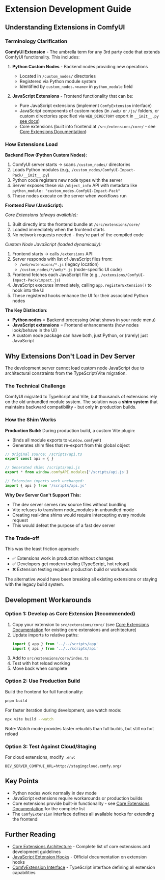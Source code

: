# Extension Development Guide

## Understanding Extensions in ComfyUI

### Terminology Clarification

**ComfyUI Extension** - The umbrella term for any 3rd party code that extends ComfyUI functionality. This includes:

1. **Python Custom Nodes** - Backend nodes providing new operations
   - Located in `/custom_nodes/` directories
   - Registered via Python module system
   - Identified by `custom_nodes.<name>` in `python_module` field

2. **JavaScript Extensions** - Frontend functionality that can be:
   - Pure JavaScript extensions (implement `ComfyExtension` interface)
   - JavaScript components of custom nodes (in `/web/` or `/js/` folders, or custom directories specified via `WEB_DIRECTORY` export in `__init__.py` [see docs](https://docs.comfy.org/custom-nodes/backend/lifecycle#web-directory))
   - Core extensions (built into frontend at `/src/extensions/core/` - see [Core Extensions Documentation](./core.md))

### How Extensions Load

**Backend Flow (Python Custom Nodes):**
1. ComfyUI server starts → scans `/custom_nodes/` directories
2. Loads Python modules (e.g., `/custom_nodes/ComfyUI-Impact-Pack/__init__.py`)
3. Python code registers new node types with the server
4. Server exposes these via `/object_info` API with metadata like `python_module: "custom_nodes.ComfyUI-Impact-Pack"`
5. These nodes execute on the server when workflows run

**Frontend Flow (JavaScript):**

*Core Extensions (always available):*
1. Built directly into the frontend bundle at `/src/extensions/core/`
2. Loaded immediately when the frontend starts
3. No network requests needed - they're part of the compiled code

*Custom Node JavaScript (loaded dynamically):*
1. Frontend starts → calls `/extensions` API
2. Server responds with list of JavaScript files from:
   - `/web/extensions/*.js` (legacy location)
   - `/custom_nodes/*/web/*.js` (node-specific UI code)
3. Frontend fetches each JavaScript file (e.g., `/extensions/ComfyUI-Impact-Pack/impact.js`)
4. JavaScript executes immediately, calling `app.registerExtension()` to hook into the UI
5. These registered hooks enhance the UI for their associated Python nodes

**The Key Distinction:**
- **Python nodes** = Backend processing (what shows in your node menu)
- **JavaScript extensions** = Frontend enhancements (how nodes look/behave in the UI)
- A custom node package can have both, just Python, or (rarely) just JavaScript

## Why Extensions Don't Load in Dev Server

The development server cannot load custom node JavaScript due to architectural constraints from the TypeScript/Vite migration.

### The Technical Challenge

ComfyUI migrated to TypeScript and Vite, but thousands of extensions rely on the old unbundled module system. The solution was a **shim system** that maintains backward compatibility - but only in production builds.

### How the Shim Works

**Production Build:**
During production build, a custom Vite plugin:
- Binds all module exports to `window.comfyAPI`
- Generates shim files that re-export from this global object

```javascript
// Original source: /scripts/api.ts
export const api = { }

// Generated shim: /scripts/api.js
export * from window.comfyAPI.modules['/scripts/api.js']

// Extension imports work unchanged:
import { api } from '/scripts/api.js'
```

**Why Dev Server Can't Support This:**
- The dev server serves raw source files without bundling
- Vite refuses to transform node_modules in unbundled mode
- Creating real-time shims would require intercepting every module request
- This would defeat the purpose of a fast dev server

### The Trade-off

This was the least friction approach:
- ✅ Extensions work in production without changes
- ✅ Developers get modern tooling (TypeScript, hot reload)
- ❌ Extension testing requires production build or workarounds

The alternative would have been breaking all existing extensions or staying with the legacy build system.

## Development Workarounds

### Option 1: Develop as Core Extension (Recommended)

1. Copy your extension to `src/extensions/core/` (see [Core Extensions Documentation](./core.md) for existing core extensions and architecture)
2. Update imports to relative paths:
   ```javascript
   import { app } from '../../scripts/app'
   import { api } from '../../scripts/api'
   ```
3. Add to `src/extensions/core/index.ts`
4. Test with hot reload working
5. Move back when complete

### Option 2: Use Production Build

Build the frontend for full functionality:
```bash
pnpm build
```

For faster iteration during development, use watch mode:
```bash
npx vite build --watch
```

Note: Watch mode provides faster rebuilds than full builds, but still no hot reload

### Option 3: Test Against Cloud/Staging

For cloud extensions, modify `.env`:
```
DEV_SERVER_COMFYUI_URL=http://stagingcloud.comfy.org/
```

## Key Points

- Python nodes work normally in dev mode
- JavaScript extensions require workarounds or production builds
- Core extensions provide built-in functionality - see [Core Extensions Documentation](./core.md) for the complete list
- The `ComfyExtension` interface defines all available hooks for extending the frontend

## Further Reading

- [Core Extensions Architecture](./core.md) - Complete list of core extensions and development guidelines
- [JavaScript Extension Hooks](https://docs.comfy.org/custom-nodes/js/javascript_hooks) - Official documentation on extension hooks
- [ComfyExtension Interface](../../src/types/comfy.ts) - TypeScript interface defining all extension capabilities